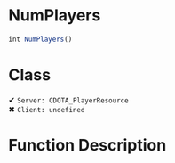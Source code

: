 # NumPlayers
```js
int NumPlayers()
```
# Class
✔ `Server: CDOTA_PlayerResource`  
✖ `Client: undefined`  

# Function Description

